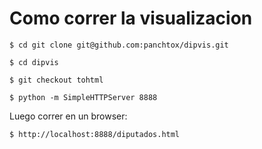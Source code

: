 # Como correr la visualizacion

	$ cd git clone git@github.com:panchtox/dipvis.git

	$ cd dipvis

	$ git checkout tohtml

	$ python -m SimpleHTTPServer 8888


Luego correr en un browser: 

	$ http://localhost:8888/diputados.html